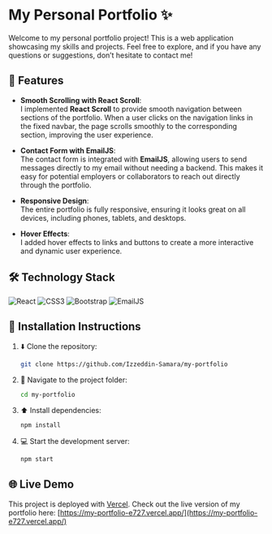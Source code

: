 # My Personal Portfolio ✨
Welcome to my personal portfolio project! This is a web application showcasing my skills and projects. Feel free to explore, and if you have any questions or suggestions, don’t hesitate to contact me!

## 🌟 Features

- **Smooth Scrolling with React Scroll**:  
   I implemented **React Scroll** to provide smooth navigation between sections of the portfolio. When a user clicks on the navigation links in the fixed navbar, the page scrolls smoothly to the corresponding section, improving the user experience.

- **Contact Form with EmailJS**:  
   The contact form is integrated with **EmailJS**, allowing users to send messages directly to my email without needing a backend. This makes it easy for potential employers or collaborators to reach out directly through the portfolio.

- **Responsive Design**:  
   The entire portfolio is fully responsive, ensuring it looks great on all devices, including phones, tablets, and desktops.

- **Hover Effects**:  
   I added hover effects to links and buttons to create a more interactive and dynamic user experience.

## 🛠️ Technology Stack

![React](https://img.shields.io/badge/React-61DAFB?style=for-the-badge&logo=react&logoColor=black)
![CSS3](https://img.shields.io/badge/CSS3-1572B6?style=for-the-badge&logo=css3&logoColor=white)
![Bootstrap](https://img.shields.io/badge/Bootstrap-7952B3?style=for-the-badge&logo=bootstrap&logoColor=white)
![EmailJS](https://img.shields.io/badge/EmailJS-FF9900?style=for-the-badge&logo=emailjs&logoColor=white)

## :wrench: Installation Instructions
1. :arrow_down: Clone the repository:
   ```bash
   git clone https://github.com/Izzeddin-Samara/my-portfolio
   ```
2. :file_folder: Navigate to the project folder:
   ```bash
   cd my-portfolio
   ```
3. :arrow_up: Install dependencies:
   ```bash
   npm install
   ```
4. :computer: Start the development server:
   ```bash
   npm start
   ```
 ## 🌐 Live Demo
 This project is deployed with [Vercel](https://vercel.com/). Check out the live version of my portfolio here:
 [https://my-portfolio-e727.vercel.app/](https://my-portfolio-e727.vercel.app/)










